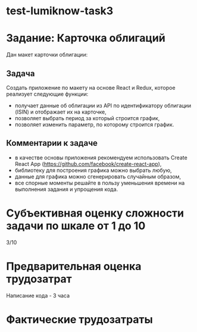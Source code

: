 # test-lumiknow-task3

# Задание: Карточка облигаций

Дан макет карточки облигации:


## Задача

Создать приложение по макету на основе React и Redux, которое реализует следующие функции:

* получает данные об облигации из API по идентификатору облигации (ISIN) и отображает их на карточке,
* позволяет выбрать период за который строится график,
* позволяет изменить параметр, по которому строится график.

## Комментарии к задаче

* в качестве основы приложения рекомендуем использовать Create React App (https://github.com/facebook/create-react-app),
* библиотеку для построения графика можно выбрать любую,
* данные для графика можно сгенерировать случайным образом,
* все спорные моменты решайте в пользу уменьшения времени на выполнения задания и упрощения кода.

# Субъективная оценку сложности задачи по шкале от 1 до 10
 
 3/10
 
# Предварительная оценка трудозатрат

Написание кода - 3 часа

# Фактические трудозатраты

